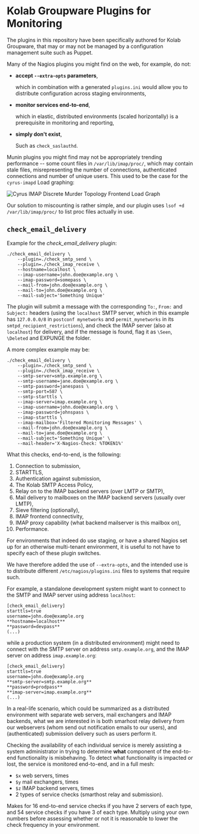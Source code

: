 Kolab Groupware Plugins for Monitoring
======================================

The plugins in this repository have been specifically authored for Kolab
Groupware, that may or may not be managed by a configuration management suite
such as Puppet.

Many of the Nagios plugins you might find on the web, for example, do not:

*   **accept `--extra-opts` parameters**,

    which in combination with a generated `plugins.ini` would allow you to
    distribute configuration across staging environments,

*   **monitor services end-to-end**,

    which in elastic, distributed environments (scaled horizontally) is a
    prerequisite in monitoring and reporting,

*   **simply don't exist**,

    Such as `check_saslauthd`.

Munin plugins you might find may not be appropriately trending performance --
some count files in `/var/lib/imap/proc/`, which may contain stale files,
misrepresenting the number of connections, authenticated connections and number
of unique users. This used to be the case for the `cyrus-imapd` Load graphing:

![Cyrus IMAP Discrete Murder Topology Frontend Load Graph](https://raw.github.com/kanarip/monitoring-plugins-kolab/master/munin/images/cyrus-imapd_murder_load-day.png)

Our solution to miscounting is rather simple, and our plugin uses
`lsof +d /var/lib/imap/proc/` to list proc files actually in use.

`check_email_delivery`
----------------------

Example for the *check_email_delivery* plugin:

    ./check_email_delivery \
        --plugin=./check_smtp_send \
        --plugin=./check_imap_receive \
        --hostname=localhost \
        --imap-username=john.doe@example.org \
        --imap-password=somepass \
        --mail-from=john.doe@example.org \
        --mail-to=john.doe@example.org \
        --mail-subject='Something Unique'

The plugin will submit a message with the corresponding ``To:``, ``From:`` and
``Subject:`` headers (using the ``localhost`` SMTP server, which in this example
has ``127.0.0.0/8`` in `postconf mynetworks` and
``permit_mynetworks`` in its ``smtpd_recipient_restrictions``), and check the
IMAP server (also at ``localhost``) for delivery, and if the message is found,
flag it as `\Seen`, `\Deleted` and EXPUNGE the folder.

A more complex example may be:

    ./check_email_delivery \
        --plugin=./check_smtp_send \
        --plugin=./check_imap_receive \
        --smtp-server=smtp.example.org \
        --smtp-username=jane.doe@example.org \
        --smtp-password=janespass \
        --smtp-port=587 \
        --smtp-starttls \
        --imap-server=imap.example.org \
        --imap-username=john.doe@example.org \
        --imap-password=johnspass \
        --imap-starttls \
        --imap-mailbox='Filtered Monitoring Messages' \
        --mail-from=john.doe@example.org \
        --mail-to=jane.doe@example.org \
        --mail-subject='Something Unique' \
        --mail-header='X-Nagios-Check: %TOKEN1%'

What this checks, end-to-end, is the following:

1)  Connection to submission,
2)  STARTTLS,
3)  Authentication against submission,
4)  The Kolab SMTP Access Policy,
5)  Relay on to the IMAP backend servers (over LMTP or SMTP),
6)  Mail delivery to mailboxes on the IMAP backend servers (usually over LMTP),
7)  Sieve filtering (optionally),
8)  IMAP frontend connectivity,
9)  IMAP proxy capability (what backend mailserver is this mailbox on),
10) Performance.

For environments that indeed do use staging, or have a shared Nagios set up for
an otherwise multi-tenant environment, it is useful to not have to specify each
of these plugin switches.

We have therefore added the use of `--extra-opts`, and the intended use is to
distribute different `/etc/nagios/plugins.ini` files to systems that require
such.

For example, a standalone development system might want to connect to the SMTP
and IMAP server using address `localhost`:

    [check_email_delivery]
    starttls=true
    username=john.doe@example.org
    **hostname=localhost**
    **password=devpass**
    (...)

while a production system (in a distributed environment) might need to connect
with the SMTP server on address `smtp.example.org`, and the IMAP server on
address `imap.example.org`:

    [check_email_delivery]
    starttls=true
    username=john.doe@example.org
    **smtp-server=smtp.example.org**
    **password=prodpass**
    **imap-server=imap.example.org**
    (...)

In a real-life scenario, which could be summarized as a distributed environment
with separate web servers, mail exchangers and IMAP backends, what we are
interested in is both smarhost relay delivery from our webservers (whom send out
notification emails to our users), and (authenticated) submission delivery such
as users perform it.

Checking the availability of each individual service is merely assisting a
system administrator in trying to determine **what** component of the end-to-end
functionality is misbehaving. To detect what functionality is impacted or lost,
the service is monitored end-to-end, and in a full mesh:

*   `$x` web servers, times
*   `$y` mail exchangers, times
*   `$z` IMAP backend servers, times
*   2 types of service checks (smarthost relay and submission).

Makes for 16 end-to-end service checks if you have 2 servers of each type, and
54 service checks if you have 3 of each type. Multiply using your own numbers
before assessing whether or not it is reasonable to lower the check frequency in
your environment.
